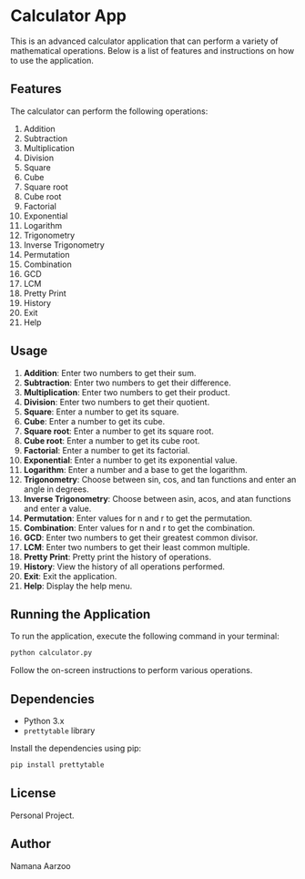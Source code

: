 # Calculator App

This is an advanced calculator application that can perform a variety of mathematical operations. Below is a list of features and instructions on how to use the application.

## Features

The calculator can perform the following operations:

1. Addition
2. Subtraction
3. Multiplication
4. Division
5. Square
6. Cube
7. Square root
8. Cube root
9. Factorial
10. Exponential
11. Logarithm
12. Trigonometry
13. Inverse Trigonometry
14. Permutation
15. Combination
16. GCD
17. LCM
18. Pretty Print
19. History
20. Exit
21. Help

## Usage

1. **Addition**: Enter two numbers to get their sum.
2. **Subtraction**: Enter two numbers to get their difference.
3. **Multiplication**: Enter two numbers to get their product.
4. **Division**: Enter two numbers to get their quotient.
5. **Square**: Enter a number to get its square.
6. **Cube**: Enter a number to get its cube.
7. **Square root**: Enter a number to get its square root.
8. **Cube root**: Enter a number to get its cube root.
9. **Factorial**: Enter a number to get its factorial.
10. **Exponential**: Enter a number to get its exponential value.
11. **Logarithm**: Enter a number and a base to get the logarithm.
12. **Trigonometry**: Choose between sin, cos, and tan functions and enter an angle in degrees.
13. **Inverse Trigonometry**: Choose between asin, acos, and atan functions and enter a value.
14. **Permutation**: Enter values for n and r to get the permutation.
15. **Combination**: Enter values for n and r to get the combination.
16. **GCD**: Enter two numbers to get their greatest common divisor.
17. **LCM**: Enter two numbers to get their least common multiple.
18. **Pretty Print**: Pretty print the history of operations.
19. **History**: View the history of all operations performed.
20. **Exit**: Exit the application.
21. **Help**: Display the help menu.

## Running the Application

To run the application, execute the following command in your terminal:

```bash
python calculator.py
```

Follow the on-screen instructions to perform various operations.

## Dependencies

- Python 3.x
- `prettytable` library

Install the dependencies using pip:

```bash
pip install prettytable
```

## License

Personal Project.

## Author

Namana Aarzoo
